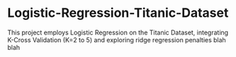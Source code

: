 # Logistic-Regression-Titanic-Dataset
This project employs Logistic Regression on the Titanic Dataset, integrating K-Cross Validation (K=2 to 5) and exploring ridge regression penalties blah blah

